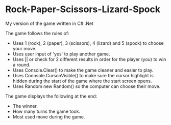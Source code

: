 # Rock-Paper-Scissors-Lizard-Spock
My version of the game written in C# .Net

The game follows the rules of:
 * Uses 1 (rock), 2 (paper), 3 (scissors), 4 (lizard) and 5 (spock) to choose your move.
 * Uses user input of 'yes' to play another game.
 * Uses || or check for 2 different results in order for the player (you) to win a round.
 * Uses Console.Clear() to make the game cleaner and easier to play.
 * Uses Connsole.CursonVisible() to make sure the cursor highlight is hidden during the start of the game where the start screen opens.
 * Uses Random new Random() so the computer can choose their move.

The game displays the following at the end:
 * The winner.
 * How many turns the game took.
 * Most used move during the game.
 
